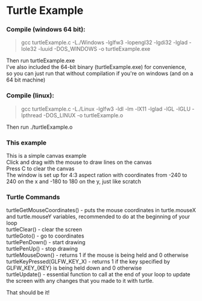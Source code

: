 # Turtle Example

### Compile (windows 64 bit):
> gcc turtleExample.c -L./Windows -lglfw3 -lopengl32 -lgdi32 -lglad -lole32 -luuid -DOS_WINDOWS -o turtleExample.exe

Then run turtleExample.exe\
I've also included the 64-bit binary (turtleExample.exe) for convenience,\
so you can just run that without compilation if you're on windows (and on a 64 bit machine)

### Compile (linux):
> gcc turtleExample.c -L./Linux -lglfw3 -ldl -lm -lX11 -lglad -lGL -lGLU -lpthread -DOS_LINUX -o turtleExample.o

Then run ./turtleExample.o

### This example
This is a simple canvas example\
Click and drag with the mouse to draw lines on the canvas\
Press C to clear the canvas\
The window is set up for 4:3 aspect ration with coordinates from -240 to 240 on the x and -180 to 180 on the y, just like scratch

### Turtle Commands

turtleGetMouseCoordinates() - puts the mouse coordinates in turtle.mouseX and turtle.mouseY variables, recommended to do at the beginning of your loop\
turtleClear() - clear the screen\
turtleGoto() - go to coordinates\
turtlePenDown() - start drawing\
turtlePenUp() - stop drawing\
turtleMouseDown() - returns 1 if the mouse is being held and 0 otherwise\
turtleKeyPressed(GLFW_KEY_X) - returns 1 if the key specified by GLFW_KEY_{KEY} is being held down and 0 otherwise\
turtleUpdate() - essential function to call at the end of your loop to update the screen with any changes that you made to it with turtle.

That should be it!